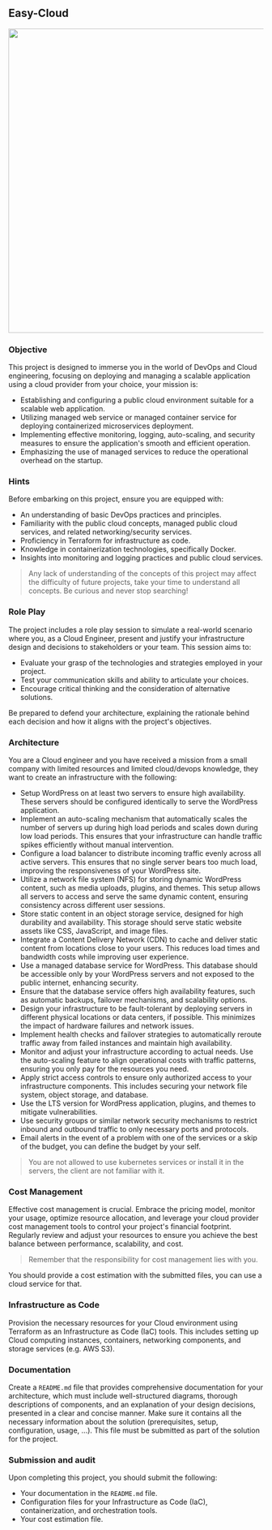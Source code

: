 ## Easy-Cloud

<center>
<img 
    src="./resources/easy-cloud.jpg?raw=true" style="width: 600px !important; height: 600px !important;"/>
</center>

### Objective

This project is designed to immerse you in the world of DevOps and Cloud engineering, focusing on deploying and managing a scalable application using a cloud provider from your choice, your mission is:

- Establishing and configuring a public cloud environment suitable for a scalable web application.
- Utilizing managed web service or managed container service for deploying containerized microservices deployment.
- Implementing effective monitoring, logging, auto-scaling, and security measures to ensure the application's smooth and efficient operation.
- Emphasizing the use of managed services to reduce the operational overhead on the startup.

### Hints

Before embarking on this project, ensure you are equipped with:

- An understanding of basic DevOps practices and principles.
- Familiarity with the public cloud concepts, managed public cloud services, and related networking/security services.
- Proficiency in Terraform for infrastructure as code.
- Knowledge in containerization technologies, specifically Docker.
- Insights into monitoring and logging practices and public cloud services.

> Any lack of understanding of the concepts of this project may affect the difficulty of future projects, take your time to understand all concepts.
> Be curious and never stop searching!

### Role Play

The project includes a role play session to simulate a real-world scenario where you, as a Cloud Engineer, present and justify your infrastructure design and decisions to stakeholders or your team. This session aims to:

- Evaluate your grasp of the technologies and strategies employed in your project.
- Test your communication skills and ability to articulate your choices.
- Encourage critical thinking and the consideration of alternative solutions.

Be prepared to defend your architecture, explaining the rationale behind each decision and how it aligns with the project's objectives.

### Architecture

You are a Cloud engineer and you have received a mission from a small company with limited resources and limited cloud/devops knowledge, they want to create an infrastructure with the following:

- Setup WordPress on at least two servers to ensure high availability. These servers should be configured identically to serve the WordPress application.
- Implement an auto-scaling mechanism that automatically scales the number of servers up during high load periods and scales down during low load periods. This ensures that your infrastructure can handle traffic spikes efficiently without manual intervention.
- Configure a load balancer to distribute incoming traffic evenly across all active servers. This ensures that no single server bears too much load, improving the responsiveness of your WordPress site.
- Utilize a network file system (NFS) for storing dynamic WordPress content, such as media uploads, plugins, and themes. This setup allows all servers to access and serve the same dynamic content, ensuring consistency across different user sessions.
- Store static content in an object storage service, designed for high durability and availability. This storage should serve static website assets like CSS, JavaScript, and image files.
- Integrate a Content Delivery Network (CDN) to cache and deliver static content from locations close to your users. This reduces load times and bandwidth costs while improving user experience.
- Use a managed database service for WordPress. This database should be accessible only by your WordPress servers and not exposed to the public internet, enhancing security.
- Ensure that the database service offers high availability features, such as automatic backups, failover mechanisms, and scalability options.
- Design your infrastructure to be fault-tolerant by deploying servers in different physical locations or data centers, if possible. This minimizes the impact of hardware failures and network issues.
- Implement health checks and failover strategies to automatically reroute traffic away from failed instances and maintain high availability.
- Monitor and adjust your infrastructure according to actual needs. Use the auto-scaling feature to align operational costs with traffic patterns, ensuring you only pay for the resources you need.
- Apply strict access controls to ensure only authorized access to your infrastructure components. This includes securing your network file system, object storage, and database.
- Use the LTS version for WordPress application, plugins, and themes to mitigate vulnerabilities.
- Use security groups or similar network security mechanisms to restrict inbound and outbound traffic to only necessary ports and protocols.
- Email alerts in the event of a problem with one of the services or a skip of the budget, you can define the budget by your self.

> You are not allowed to use kubernetes services or install it in the servers, the client are not familiar with it.

### Cost Management

Effective cost management is crucial. Embrace the pricing model, monitor your usage, optimize resource allocation, and leverage your cloud provider cost management tools to control your project's financial footprint. Regularly review and adjust your resources to ensure you achieve the best balance between performance, scalability, and cost.

> Remember that the responsibility for cost management lies with you.

You should provide a cost estimation with the submitted files, you can use a cloud service for that.

### Infrastructure as Code

Provision the necessary resources for your Cloud environment using Terraform as an Infrastructure as Code (IaC) tools. This includes setting up Cloud computing instances, containers, networking components, and storage services (e.g. AWS S3).

### Documentation

Create a `README.md` file that provides comprehensive documentation for your architecture, which must include well-structured diagrams, thorough descriptions of components, and an explanation of your design decisions, presented in a clear and concise manner. Make sure it contains all the necessary information about the solution (prerequisites, setup, configuration, usage, ...). This file must be submitted as part of the solution for the project.

### Submission and audit

Upon completing this project, you should submit the following:

- Your documentation in the `README.md` file.
- Configuration files for your Infrastructure as Code (IaC), containerization, and orchestration tools.
- Your cost estimation file.
